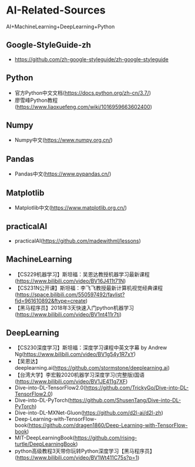 # AI-Related-Sources
AI+MachineLearning+DeepLearning+Python

## Google-StyleGuide-zh 
- https://github.com/zh-google-styleguide/zh-google-styleguide

## Python
- 官方Python中文文档(https://docs.python.org/zh-cn/3.7/)
- 廖雪峰Python教程(https://www.liaoxuefeng.com/wiki/1016959663602400)

## Numpy
- Numpy中文(https://www.numpy.org.cn/)

## Pandas
- Pandas中文(https://www.pypandas.cn/)

## Matplotlib
- Matplotlib中文(https://www.matplotlib.org.cn/)

## practicalAI
- practicalAI(https://github.com/madewithml/lessons)

## MachineLearning
- 【CS229机器学习】斯坦福：吴恩达教授机器学习最新课程(https://www.bilibili.com/video/BV16J411t71N)
- 【CS231N公开课】斯坦福：李飞飞教授最新计算机视觉经典课程(https://space.bilibili.com/550597492/favlist?fid=961610892&ftype=create)
- 【黑马程序员】2018年3天快速入门python机器学习(https://www.bilibili.com/video/BV1nt411r7tj)

## DeepLearning
- 【CS230深度学习】斯坦福：深度学习课程中英文字幕 by Andrew Ng(https://www.bilibili.com/video/BV1g54y1R7xY)
- 【吴恩达】deeplearning.ai(https://github.com/stormstone/deeplearning.ai)
- 【台湾大学】李宏毅2020机器学习深度学习(完整版)国语(https://www.bilibili.com/video/BV1JE411g7XF)
- Dive-into-DL-TensorFlow2.0(https://github.com/TrickyGo/Dive-into-DL-TensorFlow2.0)
- Dive-into-DL-PyTorch(https://github.com/ShusenTang/Dive-into-DL-PyTorch)
- Dive-into-DL-MXNet-Gluon(https://github.com/d2l-ai/d2l-zh)
- Deep-Learning-with-TensorFlow-book(https://github.com/dragen1860/Deep-Learning-with-TensorFlow-book)
- MIT-DeepLearningBook(https://github.com/rising-turtle/DeepLearningBook)
- python高级教程3天带你玩转Python深度学习【黑马程序员】(https://www.bilibili.com/video/BV1Wt411C75s?p=1)


